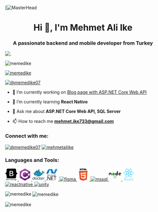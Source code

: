 [![MasterHead](https://cdn.vectorstock.com/i/preview-1x/30/05/web-banner-development-software-and-ui-interface-vector-37813005.jpg)
<h1 align="center">Hi 👋, I'm Mehmet Ali Ike</h1>
<h3 align="center">A passionate backend and mobile developer from Turkey</h3>
<img src="https://img.etimg.com/thumb/width-1200,height-900,imgsize-638053,resizemode-75,msid-84146083/prime/technology-and-startups/booting-up-developer-economy-how-tech-startups-are-helping-coders-build-and-test-software-faster.jpg" alt=".">

<p align="left"> <img src="https://komarev.com/ghpvc/?username=memedike&label=Profile%20views&color=0e75b6&style=flat" alt="memedike" /> </p>

<p align="left"> <a href="https://github.com/ryo-ma/github-profile-trophy"><img src="https://github-profile-trophy.vercel.app/?username=memedike" alt="memedike" /></a> </p>

<p align="left"> <a href="https://twitter.com/@memedike07" target="blank"><img src="https://img.shields.io/twitter/follow/@memedike07?logo=twitter&style=for-the-badge" alt="@memedike07" /></a> </p>

- 🔭 I’m currently working on [Blog page with ASP.NET Core Web API](https://github.com/Memedike/BlogApi-OnionCQRS)

- 🌱 I’m currently learning **React Native**

- 💬 Ask me about **ASP.NET Core Web API, SQL Server**

- 📫 How to reach me **mehmet.ike733@gmail.com**

<h3 align="left">Connect with me:</h3>
<p align="left">
<a href="https://twitter.com/@memedike07" target="blank"><img align="center" src="https://raw.githubusercontent.com/rahuldkjain/github-profile-readme-generator/master/src/images/icons/Social/twitter.svg" alt="@memedike07" height="30" width="40" /></a>
<a href="https://linkedin.com/in/mehmetaliike" target="blank"><img align="center" src="https://raw.githubusercontent.com/rahuldkjain/github-profile-readme-generator/master/src/images/icons/Social/linked-in-alt.svg" alt="mehmetaliike" height="30" width="40" /></a>
</p>

<h3 align="left">Languages and Tools:</h3>
<p align="left"> <a href="https://getbootstrap.com" target="_blank" rel="noreferrer"> <img src="https://raw.githubusercontent.com/devicons/devicon/master/icons/bootstrap/bootstrap-plain-wordmark.svg" alt="bootstrap" width="40" height="40"/> </a> <a href="https://www.w3schools.com/cs/" target="_blank" rel="noreferrer"> <img src="https://raw.githubusercontent.com/devicons/devicon/master/icons/csharp/csharp-original.svg" alt="csharp" width="40" height="40"/> </a> <a href="https://www.docker.com/" target="_blank" rel="noreferrer"> <img src="https://raw.githubusercontent.com/devicons/devicon/master/icons/docker/docker-original-wordmark.svg" alt="docker" width="40" height="40"/> </a> <a href="https://dotnet.microsoft.com/" target="_blank" rel="noreferrer"> <img src="https://raw.githubusercontent.com/devicons/devicon/master/icons/dot-net/dot-net-original-wordmark.svg" alt="dotnet" width="40" height="40"/> </a> <a href="https://www.figma.com/" target="_blank" rel="noreferrer"> <img src="https://www.vectorlogo.zone/logos/figma/figma-icon.svg" alt="figma" width="40" height="40"/> </a> <a href="https://www.w3.org/html/" target="_blank" rel="noreferrer"> <img src="https://raw.githubusercontent.com/devicons/devicon/master/icons/html5/html5-original-wordmark.svg" alt="html5" width="40" height="40"/> </a> <a href="https://www.microsoft.com/en-us/sql-server" target="_blank" rel="noreferrer"> <img src="https://www.svgrepo.com/show/303229/microsoft-sql-server-logo.svg" alt="mssql" width="40" height="40"/> </a> <a href="https://nodejs.org" target="_blank" rel="noreferrer"> <img src="https://raw.githubusercontent.com/devicons/devicon/master/icons/nodejs/nodejs-original-wordmark.svg" alt="nodejs" width="40" height="40"/> </a> <a href="https://reactjs.org/" target="_blank" rel="noreferrer"> <img src="https://raw.githubusercontent.com/devicons/devicon/master/icons/react/react-original-wordmark.svg" alt="react" width="40" height="40"/> </a> <a href="https://reactnative.dev/" target="_blank" rel="noreferrer"> <img src="https://reactnative.dev/img/header_logo.svg" alt="reactnative" width="40" height="40"/> </a> <a href="https://unity.com/" target="_blank" rel="noreferrer"> <img src="https://www.vectorlogo.zone/logos/unity3d/unity3d-icon.svg" alt="unity" width="40" height="40"/> </a> </p>

<p><img align="left" src="https://github-readme-stats.vercel.app/api/top-langs?username=memedike&show_icons=true&locale=en&layout=compact" alt="memedike" /></p>

<p>&nbsp;<img align="center" src="https://github-readme-stats.vercel.app/api?username=memedike&show_icons=true&locale=en" alt="memedike" /></p>

<p><img align="center" src="https://github-readme-streak-stats.herokuapp.com/?user=memedike&" alt="memedike" /></p>
